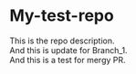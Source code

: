 # My-test-repo

This is the repo description.  
And this is update for Branch_1.  
And this is a test for mergy PR.